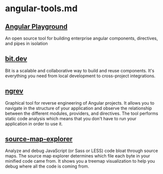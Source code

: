  # angular-tools.md
## [Angular Playground](https://angularplayground.it/)
An open source tool for building enterprise angular components, directives, and pipes in isolation
## [bit.dev](https://bit.dev/) 
Bit is a scalable and collaborative way to build and reuse components. It's everything you need from local development to cross-project integrations.
## [ngrev](https://github.com/ng-ast/ngrev)
Graphical tool for reverse engineering of Angular projects. It allows you to navigate in the structure of your application and observe the relationship between the different modules, providers, and directives. The tool performs static code analysis which means that you don't have to run your application in order to use it.
## [source-map-explorer](https://github.com/danvk/source-map-explorer/blob/master/README.md)
Analyze and debug JavaScript (or Sass or LESS) code bloat through source maps.
The source map explorer determines which file each byte in your minified code came from. It shows you a treemap visualization to help you debug where all the code is coming from.



